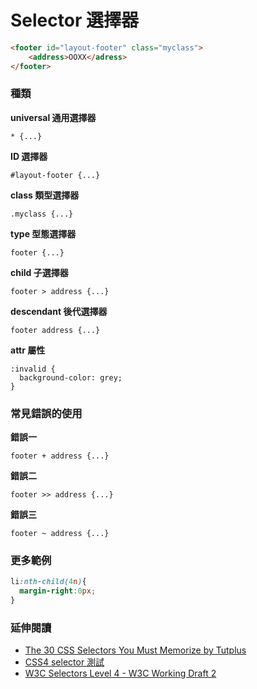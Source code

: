 # Selector 選擇器

```html
<footer id="layout-footer" class="myclass">
    <address>OOXX</adress>
</footer>
```

### 種類

**universal 通用選擇器**

```
* {...}
```

**ID 選擇器**

```
#layout-footer {...}
```

**class 類型選擇器**

```
.myclass {...}
```

**type 型態選擇器**

```
footer {...}
```

**child 子選擇器**

```
footer > address {...}
```

**descendant 後代選擇器**

```
footer address {...}
```

**attr 屬性**

```
:invalid {
  background-color: grey;
}
```

### 常見錯誤的使用

**錯誤一**

```
footer + address {...}
```

**錯誤二**

```
footer >> address {...}
```

**錯誤三**

```
footer ~ address {...}
```

### 更多範例

```css
li:nth-child(4n){
  margin-right:0px;
}
```

### 延伸閱讀

* [The 30 CSS Selectors You Must Memorize by Tutplus](https://code.tutsplus.com/tutorials/the-30-css-selectors-you-must-memorize--net-16048)
* [CSS4 selector 測試](http://css4-selectors.com/browser-selector-test/)
* [W3C Selectors Level 4 - W3C Working Draft 2](https://www.w3.org/TR/selectors4/)
